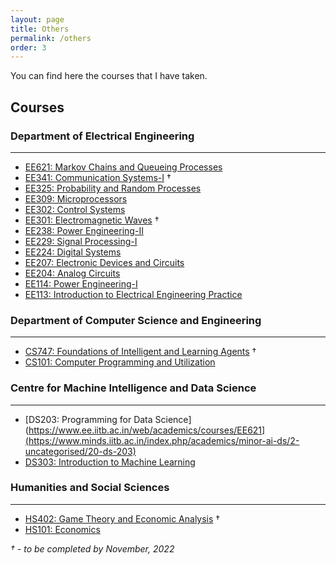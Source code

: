 ```yaml
---
layout: page
title: Others
permalink: /others
order: 3
---
```


You can find here the courses that I have taken.

## Courses

### Department of Electrical Engineering
-----------------------------------------

* [EE621: Markov Chains and Queueing Processes](https://www.ee.iitb.ac.in/web/academics/courses/EE621) 
* [EE341: Communication Systems-I](https://www.ee.iitb.ac.in/web/academics/courses/EE341) †
* [EE325: Probability and Random Processes](https://www.ee.iitb.ac.in/web/academics/courses/EE325)
* [EE309: Microprocessors](https://www.ee.iitb.ac.in/web/academics/courses/EE309)
* [EE302: Control Systems](https://www.ee.iitb.ac.in/web/academics/courses/EE302)
* [EE301: Electromagnetic Waves](https://www.ee.iitb.ac.in/web/academics/courses/EE301) †
* [EE238: Power Engineering-II](https://www.ee.iitb.ac.in/web/academics/courses/EE238)
* [EE229: Signal Processing-I](https://www.ee.iitb.ac.in/web/academics/courses/EE229)
* [EE224: Digital Systems](https://www.ee.iitb.ac.in/web/academics/courses/EE224)
* [EE207: Electronic Devices and Circuits](https://www.ee.iitb.ac.in/web/academics/courses/EE207)
* [EE204: Analog Circuits](https://www.ee.iitb.ac.in/web/academics/courses/EE204)
* [EE114: Power Engineering-I](https://www.ee.iitb.ac.in/web/academics/courses/EE114)
* [EE113: Introduction to Electrical Engineering Practice](https://www.ee.iitb.ac.in/web/academics/courses/EE113)


### Department of Computer Science and Engineering
-----------------------------------------

* [CS747: Foundations of Intelligent and Learning Agents](https://www.cse.iitb.ac.in/academics/courses.php) †
* [CS101: Computer Programming and Utilization](https://www.cse.iitb.ac.in/academics/courses.php)   
  
### Centre for Machine Intelligence and Data Science 
-----------------------------------------

* [DS203: Programming for Data Science](https://www.ee.iitb.ac.in/web/academics/courses/EE621](https://www.minds.iitb.ac.in/index.php/academics/minor-ai-ds/2-uncategorised/20-ds-203) 
* [DS303: Introduction to Machine Learning](https://www.minds.iitb.ac.in/index.php/academics/minor-ai-ds?id=22)

### Humanities and Social Sciences
-----------------------------------------

* [HS402: Game Theory and Economic Analysis](https://www.hss.iitb.ac.in/en/game-theory-and-economic-analysis) †
* [HS101: Economics](https://www.hss.iitb.ac.in/en/hs-101-economics)

	  
*† - to be completed by November, 2022*      
